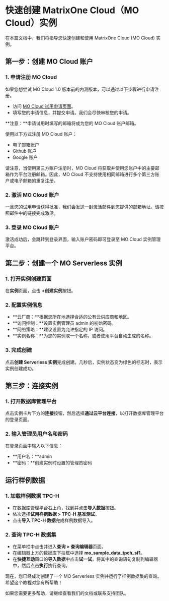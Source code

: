 # 快速创建 MatrixOne Cloud（MO Cloud）实例

在本篇文档中，我们将指导您快速创建和使用 MatrixOne Cloud (MO Cloud) 实例。

## 第一步：创建 MO Cloud 账户

### 1. 申请注册 MO Cloud

如果您想尝试 MO Cloud 1.0 版本前的内测版本，可以通过以下步骤进行申请注册。

- 访问 [MO Cloud 试用申请页面](https://www.matrixorigin.cn/moc-trial)。
- 填写您的申请信息，并提交申请。我们会尽快审核您的申请。

**注意：**申请试用时填写的邮箱将成为您的 MO Cloud 账户邮箱。

使用以下方式注册 MO Cloud 账户：

- 电子邮箱账户
- Github 账户
- Google 账户

请注意，当使用第三方账户注册时，MO Cloud 将获取并使用您账户中的主要邮箱作为平台注册邮箱。因此，MO Cloud 不支持使用相同邮箱进行多个第三方账户或电子邮箱的重复注册。

### 2. 激活 MO Cloud 账户

一旦您的试用申请获得批准，我们会发送一封激活邮件到您提供的邮箱地址。请按照邮件中的链接完成激活。

### 3. 登录 MO Cloud 账户

激活成功后，会跳转到登录界面，输入账户密码即可登录至 MO Cloud 实例管理平台。

## 第二步：创建一个 MO Serverless 实例

### 1. 打开实例创建页面

在**实例**页面，点击 **+创建实例**按钮。

### 2. 配置实例信息

- **云厂商：**根据您所在地选择合适的公有云供应商和地区。
- **访问控制：**设置实例管理员 admin 的初始密码。
- **网络策略：**建议设置为允许指定的 IP 访问。
- **实例名称：**为您的实例取一个名称，或者使用平台自动生成的名称。

### 3. 完成创建

点击**创建 Serverless 实例**完成创建。几秒后，实例状态变为绿色的标志时，表示实例创建成功。

## 第三步：连接实例

### 1. 打开数据库管理平台

点击实例卡片下方的**连接**按钮，然后选择**通过云平台连接**，以打开数据库管理平台的登录页面。

### 2. 输入管理员用户名和密码

在登录页面中输入以下信息：

- **用户名：**admin
- **密码：**创建实例时设置的管理员密码

## 运行样例数据

### 1. 加载样例数据 TPC-H

- 在数据库管理平台右上角，找到并点击**导入数据**按钮。
- 依次选择**试用样例数据 > TPC-H 基准测试**。
- 点击**导入 TPC-H 数据**完成样例数据导入。

### 2. 查询 TPC-H 数据集

- 在菜单栏中点击并进入**查询 > 查询编辑器**页面。
- 在编辑器上方的数据库下拉框中选择 **mo_sample_data_tpch_sf1**。
- 在**快捷互动**窗口的**导入数据**中点击**试一试**，将其中的查询语句复制到编辑器中，然后点击**执行**执行查询。

现在，您已经成功创建了一个 MO Serverless 实例并运行了样例数据集的查询。希望这个教程对您有所帮助！

如果您需要更多帮助，请继续查看我们的文档或联系支持团队。
